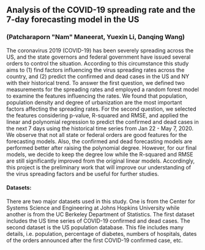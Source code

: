 ## Analysis of the COVID-19 spreading rate and the 7-day forecasting model in the US

### (Patcharaporn "Nam" Maneerat, Yuexin Li, Danqing Wang)

The coronavirus 2019 (COVID-19) has been severely spreading across the US, and the state governors
and federal government have issued several orders to control the situation. According to this circumstance
this study aims to (1) find factors influencing the virus spreading rates across the country, and (2) predict
the confirmed and dead cases in the US and NY with their historical trend. To answer the first question,
we defined two measurements for the spreading rates and employed a random forest model to examine
the features influencing the rates. We found that population, population density and degree of
urbanization are the most important factors affecting the spreading rates. For the second question, we
selected the features considering p-value, R-squared and RMSE, and applied the linear and polynomial
regression to predict the confirmed and dead cases in the next 7 days using the historical time series from
Jan 22 - May 7, 2020. We observe that not all state or federal orders are good features for the forecasting
models. Also, the confirmed and dead forecasting models are performed better after raising the
polynomial degree. However, for our final models, we decide to keep the degree low while the R-squared
and RMSE are still significantly improved from the original linear models. Accordingly, this project is the
preliminary work that will improve our understanding of the virus spreading factors and be useful for
further studies.


#### Datasets:
There are two major datasets used in this study. One is from the Center for Systems Science and
Engineering at Johns Hopkins University while another is from the UC Berkeley Department of Statistics.
The first dataset includes the US time series of COVID-19 confirmed and dead cases. The second dataset is
the US population database. This file includes many details, i.e. population, percentage of diabetes,
numbers of hospitals, dates of the orders announced after the first COVID-19 confirmed case, etc.

